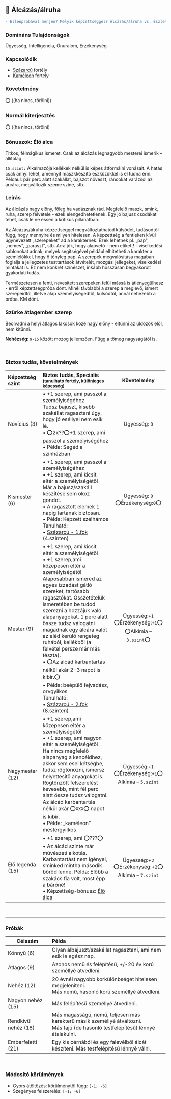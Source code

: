 ## 🔵 Álcázás/álruha

````diff
- Ellenpróbával menjen? Melyik képzettséggel? Álcázás/álruha vs. Észlelés VAGY Emberismeret??
````

### Domináns Tulajdonságok

Ügyesség, Intelligencia, Önuralom, Érzékenység

### Kapcsolódik

- [Százarcú](../fortelyok.altalanos/szazarcu.md) fortély
- [Kaméleon](../fortelyok.altalanos/kameleon.md) fortély

### Követelmény

⭕ ((ha nincs, törölni))

### Normál kiterjesztés

⭕ ((ha nincs, törölni)

### Bónuszok: Élő álca

Titkos, félmágikus ismeret. Csak az álcázás legnagyobb mesterei ismerik – állítólag.

`15.szint:` Alkalmazója kellékek nélkül is képes átformálni vonásait. A hatás csak annyi lehet, amennyit maszkkészítő eszközökkel is el tudna érni. Például: pár perc alatt szakállat, bajszot növeszt, ráncokat varázsol az arcára, megváltozik szeme színe, stb.

### Leírás

Az álcázás nagy előny, főleg ha vadásznak rád. Megfelelő maszk, smink, ruha, szerep felvétele - ezek elengedhetetlenek. Egy jó bajusz csodákat tehet, csak le ne essen a kritikus pillanatban.

Az Álcázás/álruha képzettséggel megváltoztathatod külsődet, tudásodtól függ, hogy mennyire és milyen hitelesen. A képzettség a fentieken kívül úgynevezett „szerepeket" ad a karakternek. Ezek lehetnek pl. „pap", „nemes", „paraszt", stb. Arra jók, hogy alapvető - nem etikett! - viselkedési sablonokat adnak, melyek segítségével például elhitetheti a karakter a szemlélőkkel, hogy ő tényleg pap. A szerepek megvalósítása magában foglalja a jellegzetes testtartások átvételét, mozgási jellegeket, viselkedési mintákat is. Ez nem konkrét színészet, inkább hosszasan begyakorolt gyakorlati tudás.

Természetesen a fenti, nevesített szerepeken felül mássá is átlényegülhesz - erről képzettségpróba dönt. Minél távolabbi a szerep a meglevő, ismert szerepeidtől, illetve alap személyiségedtől, külsődtől, annál nehezebb a próba. KM dönt.

### Szürke átlagember szerep

Beolvadni a helyi átlagos lakosok közé nagy előny - eltűnni az üldözők elől, nem kitűnni.

**Nehézség**: `9-15` között mozog jellemzően. Függ a tömeg nagyságától is.

<br />

### Biztos tudás, követelmények

| Képzettség szint | Biztos tudás, Speciális <br /><sub>(tanulható fortély, különleges  képesség)</sub>                                                                                                                                                                                                                                                                                                                                                                                                                                                                                                                                  |                           Követelmény                            |
| :--------------- | :------------------------------------------------------------------------------------------------------------------------------------------------------------------------------------------------------------------------------------------------------------------------------------------------------------------------------------------------------------------------------------------------------------------------------------------------------------------------------------------------------------------------------------------------------------------------------------------------------------------ | :--------------------------------------------------------------: |
| Novícius (3)     | • +1 szerep, ami passzol a személyiségéhez <br /> Tudsz bajuszt, kisebb szakállat ragasztani úgy, hogy jó eséllyel nem esik le. <br />• ⭕2x??⭕+1 szerep, ami passzol a személyiségéhez <br />• Példa: Segéd a színházban                                                                                                                                                                                                                                                                                                                                                                                            |                          Ügyesség: `0`                           |
| Kismester (6)    | • +1 szerep, ami passzol a személyiségéhez<br />• +1 szerep, ami kicsit eltér a személyiségétől<br />Már a bajusz/szakáll készítése sem okoz gondot.<br />• A ragasztott elemek 1 napig tartanak biztosan.<br />• Példa: Képzett szélhámos<br />Tanulható:<br />• [Százarcú - 1.fok](../fortelyok.altalanos/szazarcu.md) (4.szinten)                                                                                                                                                                                                                                                                                |               Ügyesség: `0`<br />⭕Érzékenység:`0`⭕               |
| Mester (9)       | • +1 szerep, ami kicsit eltér a személyiségétől<br />• +1 szerep,ami közepesen eltér a személyiségétől<br />Alaposabban ismered az egyes izzadást gátló szereket, tartósabb ragasztókat. Összetételük ismeretében be tudod szerezni a hozzájuk való alapanyagokat. 1 perc alatt össze tudsz válogatni magadnak egy álcára valót az eléd kerülő rengeteg ruhából, kellékből (a felvétel persze már más tészta).<br />• ⭕Az álcád karbantartás nélkül akár 2-3 napot is kibír.⭕<br />• Példa: beépülő fejvadász, orvgyilkos<br />Tanulható:<br />• [Százarcú - 2.fok](../fortelyok.altalanos/szazarcu.md) (8.szinten) | Ügyesség:`+1`<br />⭕Érzékenység:`+1`⭕<br />⭕Alkímia – `3.szint`⭕ |
| Nagymester (12)  | • +1 szerep,ami közepesen eltér a személyiségétől<br />• +1 szerep, ami nagyon eltér a személyiségétől<br />Ha nincs megfelelő alapanyag a kencéidhez, akkor sem esel kétségbe, tudsz rögtönözni, ismersz helyettesítő anyagokat is. Rögtönzött felszerelést kevesebb, mint fél perc alatt össze tudsz válogatni. Az álcád karbantartás nélkül akár ⭕`XXX`⭕ napot is kibír.<br />• Példa: „kaméleon” mestergyilkos                                                                                                                                                                                                  |  Ügyesség:`+1`<br />⭕Érzékenység:`+1`⭕<br />Alkímia – `5.szint`  |
| Élő legenda (15) | • +1 szerep, ami ⭕???⭕<br />• Az álcád szinte már művészeti alkotás. Karbantartást nem igényel, sminked mintha második bőröd lenne. Példa: Előbb a szakács fia volt, most épp a báróné!<br /> • Képzettség-bónusz: [Élő álca](#b%C3%B3nuszok-%C3%A9l%C5%91-%C3%A1lca)                                                                                                                                                                                                                                                                                                                                               |  Ügyesség:+`2`<br />⭕Érzékenység:+`2`⭕<br />Alkímia – `7.szint`  |

<br />

---
### Próbák

| Célszám              | Példa                                                                                                                                |
| -------------------- | :----------------------------------------------------------------------------------------------------------------------------------- |
| Könnyű       (6)     | Olyan álbajuszt/szakállat ragasztani, ami nem esik le egész nap.                                                                     |
| Átlagos      (9)     | Azonos nemű és felépítésű, +/-20 év korú személlyé átvedleni.                                                                        |
| Nehéz        (12)    | 20 évnél nagyobb korkülönbséget hitelesen megjeleníteni. <br />Más nemű, hasonló korú személlyé átvedleni.                           |
| Nagyon nehéz (15)    | Más felépítésű személlyé átvedleni.                                                                                                  |
| Rendkívül nehéz (18) | Más magasságú, nemű, teljesen más karakterű másik személlyé átváltozni.<br />Más fajú (de hasonló testfelépítésű) lénnyé átalakulni. |
| Emberfeletti (21)    | Egy kis cérnából és egy falevélből álcát készíteni. Más testfelépítésű lénnyé válni.                                                 |

<br />

### Módosító körülmények

- Gyors átöltözés: körülménytől függ: `[-1; -6]`
- Szegényes felszerelés: `[-1; -6]`
